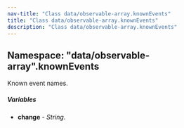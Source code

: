 ```yaml
---
nav-title: "Class data/observable-array.knownEvents"
title: "Class data/observable-array.knownEvents"
description: "Class data/observable-array.knownEvents"
---
```

## Namespace: "data/observable-array".knownEvents
Known event names.

##### Variables
 - **change** - _String_.